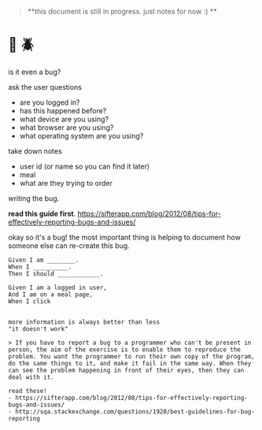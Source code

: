 > **this document is still in progress. just notes for now :) **

# :bug: :beetle: 

is it even a bug?

ask the user questions
- are you logged in?
- has this happened before?
- what device are you using?
- what browser are you using?
- what operating system are you using?


take down notes
- user id (or name so you can find it later)
- meal 
- what are they trying to order

writing the bug.

**read this guide first**. https://sifterapp.com/blog/2012/08/tips-for-effectively-reporting-bugs-and-issues/

okay so it's a bug! the most important thing is helping to document how someone else can re-create this bug.

```
Given I am ________. 
When I __________.
Then I should ____________.
```

```
Given I am a logged in user,
And I am on a meal page,
When I click 


more information is always better than less
"it doesn't work"

> If you have to report a bug to a programmer who can't be present in person, the aim of the exercise is to enable them to reproduce the problem. You want the programmer to run their own copy of the program, do the same things to it, and make it fail in the same way. When they can see the problem happening in front of their eyes, then they can deal with it.

read these!
- https://sifterapp.com/blog/2012/08/tips-for-effectively-reporting-bugs-and-issues/
- http://sqa.stackexchange.com/questions/1920/best-guidelines-for-bug-reporting
